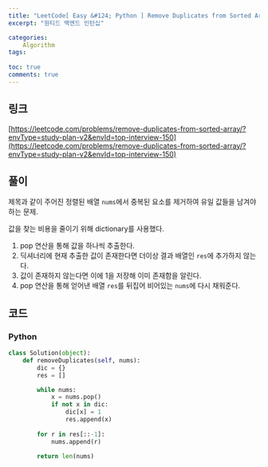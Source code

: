 ```yaml
---
title: "LeetCode[ Easy &#124; Python ] Remove Duplicates from Sorted Array"
excerpt: "원티드 백엔드 인턴십"

categories:
    Algorithm
tags:
   
toc: true
comments: true
---
```


## 링크

[https://leetcode.com/problems/remove-duplicates-from-sorted-array/?envType=study-plan-v2&envId=top-interview-150](https://leetcode.com/problems/remove-duplicates-from-sorted-array/?envType=study-plan-v2&envId=top-interview-150)

## 풀이
제목과 같이 주어진 정렬된 배열 `nums`에서 중복된 요소를 제거하여 유일 값들을 남겨야하는 문제.  

값을 찾는 비용을 줄이기 위해 dictionary를 사용했다.

1. pop 연산을 통해 값을 하나씩 추출한다.
2. 딕셔너리에 현재 추출한 값이 존재한다면 더이상 결과 배열인 `res`에 추가하지 않는다. 
3. 값이 존재하지 않는다면 이에 1을 저장해 이미 존재함을 알린다.
4. pop 연산을 통해 얻어낸 배열 `res`를 뒤집어 비어있는 `nums`에 다시 채워준다.

## 코드

### Python  
```python  
class Solution(object):
    def removeDuplicates(self, nums):
        dic = {}
        res = []

        while nums:
            x = nums.pop()
            if not x in dic:
                dic[x] = 1
                res.append(x)
        
        for r in res[::-1]:
            nums.append(r)
            
        return len(nums)
```  

